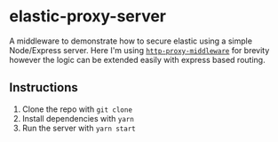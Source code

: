 # elastic-proxy-server

A middleware to demonstrate how to secure elastic using a simple Node/Express server. Here I'm using [`http-proxy-middleware`](https://github.com/chimurai/http-proxy-middleware) for brevity however the logic can be extended easily with express based routing.

## Instructions

1. Clone the repo with `git clone`
2. Install dependencies with `yarn`
3. Run the server with `yarn start`